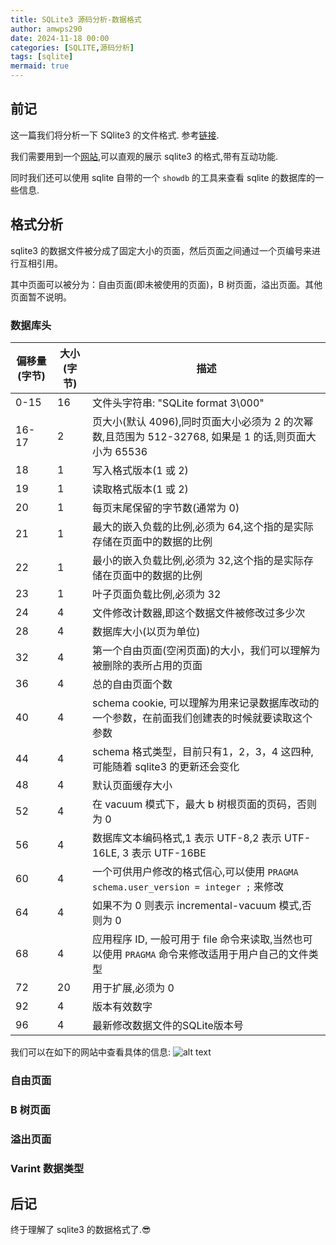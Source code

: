 ```yaml
---
title: SQLite3 源码分析-数据格式
author: amwps290
date: 2024-11-18 00:00
categories: [SQLITE,源码分析]
tags: [sqlite]
mermaid: true
---
```


## 前记

这一篇我们将分析一下 SQlite3 的文件格式. 参考[链接](https://www.sqlite.org/fileformat.html).

我们需要用到一个[网站](https://torymur.github.io/sqlite-repr/),可以直观的展示 sqlite3 的格式,带有互动功能. 

同时我们还可以使用 sqlite 自带的一个 `showdb` 的工具来查看 sqlite 的数据库的一些信息.

## 格式分析

sqlite3 的数据文件被分成了固定大小的页面，然后页面之间通过一个页编号来进行互相引用。

其中页面可以被分为：自由页面(即未被使用的页面)，B 树页面，溢出页面。其他页面暂不说明。


### 数据库头



| 偏移量(字节) | 大小(字节) | 描述 |
|------------|-----------|------|
| 0-15 | 16 | 文件头字符串: "SQLite format 3\000" |
| 16-17 | 2 | 页大小(默认 4096),同时页面大小必须为 2 的次幂数,且范围为 512-32768, 如果是 1 的话,则页面大小为 65536 |
| 18 | 1 | 写入格式版本(1 或 2) |
| 19 | 1 | 读取格式版本(1 或 2) |
| 20 | 1 | 每页末尾保留的字节数(通常为 0) |
| 21 | 1 | 最大的嵌入负载的比例,必须为 64,这个指的是实际存储在页面中的数据的比例 |
| 22 | 1 | 最小的嵌入负载比例,必须为 32,这个指的是实际存储在页面中的数据的比例 |
| 23 | 1 | 叶子页面负载比例,必须为 32 |
| 24 | 4 | 文件修改计数器,即这个数据文件被修改过多少次 |
| 28 | 4 | 数据库大小(以页为单位) |
| 32 | 4 | 第一个自由页面(空闲页面)的大小，我们可以理解为被删除的表所占用的页面|
| 36 | 4 | 总的自由页面个数|
| 40 | 4 | schema cookie, 可以理解为用来记录数据库改动的一个参数，在前面我们创建表的时候就要读取这个参数|
| 44 | 4 | schema 格式类型，目前只有1，2，3，4 这四种,可能随着 sqlite3 的更新还会变化 |
| 48 | 4 | 默认页面缓存大小 |
| 52 | 4 | 在 vacuum 模式下，最大 b 树根页面的页码，否则为 0|
| 56 | 4 | 数据库文本编码格式,1 表示 UTF-8,2 表示 UTF-16LE, 3 表示 UTF-16BE |
| 60 | 4 | 一个可供用户修改的格式信心,可以使用 `PRAGMA schema.user_version = integer ;` 来修改|
| 64 | 4 | 如果不为 0 则表示 incremental-vacuum 模式,否则为 0 |
| 68 | 4 | 应用程序 ID, 一般可用于 file 命令来读取,当然也可以使用 `PRAGMA` 命令来修改适用于用户自己的文件类型|
| 72 | 20| 用于扩展,必须为 0 |
| 92 | 4 | 版本有效数字 |
| 96 | 4 | 最新修改数据文件的SQLite版本号|

我们可以在如下的网站中查看具体的信息:
![alt text](../assets/images/sqlite3_header.png)

### 自由页面





### B 树页面



### 溢出页面


### Varint 数据类型














## 后记

终于理解了 sqlite3 的数据格式了.😎
